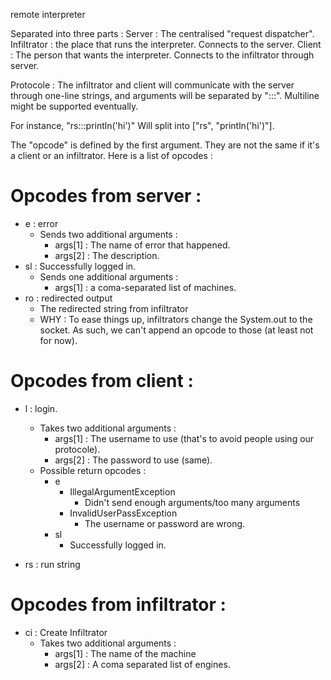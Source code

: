 remote interpreter

Separated into three parts : 
Server : The centralised "request dispatcher".
Infiltrator : the place that runs the interpreter. Connects to the server.
Client : The person that wants the interpreter. Connects to the infiltrator through server.

Protocole : 
The infiltrator and client will communicate with the server through one-line strings, and arguments will be separated by ":::". Multiline might be supported eventually.

For instance, "rs:::println('hi')"
Will split into ["rs", "println('hi')"].

The "opcode" is defined by the first argument. They are not the same if it's a client or an infiltrator.
Here is a list of opcodes : 

# Opcodes from server : #
* e : error
    * Sends two additional arguments : 
        * args[1] : The name of error that happened.
        * args[2] : The description.
* sl : Successfully logged in.
    * Sends one additional arguments : 
        * args[1] : a coma-separated list of machines.
* ro : redirected output
    * The redirected string from infiltrator 
    * WHY : To ease things up, infiltrators change the System.out to the socket. As such, we can't append an opcode to those (at least not for now).

# Opcodes from client : #
* l : login. 
    * Takes two additional arguments : 
        * args[1] : The username to use (that's to avoid people using our protocole).
        * args[2] : The password to use (same).
    * Possible return opcodes : 
        * e
            * IllegalArgumentException
                * Didn't send enough arguments/too many arguments
            * InvalidUserPassException
                * The username or password are wrong.
        * sl
            * Successfully logged in.

* rs : run string

# Opcodes from infiltrator : #
* ci : Create Infiltrator
    * Takes two additional arguments : 
        * args[1] : The name of the machine
        * args[2] : A coma separated list of engines.
